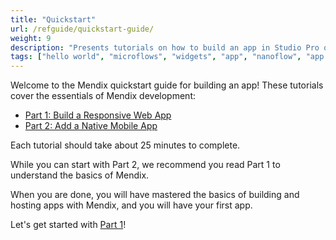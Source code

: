 ```yaml
---
title: "Quickstart"
url: /refguide/quickstart-guide/
weight: 9
description: "Presents tutorials on how to build an app in Studio Pro quickly and easily."
tags: ["hello world", "microflows", "widgets", "app", "nanoflow", "app development"]
---
```


Welcome to the Mendix quickstart guide for building an app! These tutorials cover the essentials of Mendix development:

* [Part 1: Build a Responsive Web App](/refguide/quickstart-part1/)
* [Part 2: Add a Native Mobile App](/refguide/quickstart-part2/)

Each tutorial should take about 25 minutes to complete. 

While you can start with Part 2, we recommend you read Part 1 to understand the basics of Mendix.

When you are done, you will have mastered the basics of building and hosting apps with Mendix, and you will have your first app.

Let's get started with [Part 1](/refguide/quickstart-part1/)!